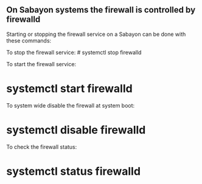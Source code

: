 ## On Sabayon systems the firewall is controlled by firewalld

Starting or stopping the firewall service on a Sabayon can be done with these commands:

To stop the firewall service:
    # systemctl stop firewalld

To start the firewall service:
  # systemctl start firewalld

To system wide disable the firewall at system boot:
  # systemctl disable firewalld

To check the firewall status:
  # systemctl status firewalld
